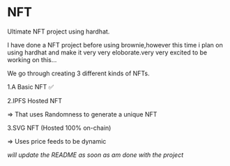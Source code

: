# NFT
Ultimate NFT project using hardhat.

I have done a NFT project before using brownie,however this time i plan on using hardhat and make it very very eloborate.very very excited to be working on this...


We go through creating 3 different kinds of NFTs.

1.A Basic NFT  ✅


2.IPFS Hosted NFT

=> That uses Randomness to generate a unique NFT


3.SVG NFT (Hosted 100% on-chain)

=> Uses price feeds to be dynamic



*will update the README as soon as am done with the project*
